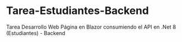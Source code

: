 # Tarea-Estudiantes-Backend
Tarea Desarrollo Web Página en Blazor consumiendo el API en .Net 8 (Estudiantes) - Backend
